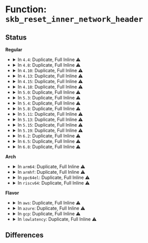 # Function: <code>skb_reset_inner_network_header</code>

## Status
<b>Regular</b>
<ul>
<li>
<details>
<summary>In <code>4.4</code>: Duplicate, Full Inline ⚠️</summary>

**Collision:** Static Duplication

**Inline:** Full

**Transformation:** False

**Instances:**

```
In net/ipv4/af_inet.c (0)
Location: include/linux/skbuff.h:1963
Inline: True
```
```
In net/ipv6/ip6_offload.c (0)
Location: include/linux/skbuff.h:1963
Inline: True
```
</details>
</li>
<li>
<details>
<summary>In <code>4.8</code>: Duplicate, Full Inline ⚠️</summary>

**Collision:** Static Duplication

**Inline:** Full

**Transformation:** False

**Instances:**

```
In net/ipv4/af_inet.c (ffffffff81800a71)
Location: include/linux/skbuff.h:2093
Inline: True
Inline callers:
  - net/ipv4/af_inet.c:inet_gro_complete
```
```
In net/ipv6/ip6_offload.c (ffffffff81872231)
Location: include/linux/skbuff.h:2093
Inline: True
Inline callers:
  - net/ipv6/ip6_offload.c:ipv6_gro_complete
```
</details>
</li>
<li>
<details>
<summary>In <code>4.10</code>: Duplicate, Full Inline ⚠️</summary>

**Collision:** Static Duplication

**Inline:** Full

**Transformation:** False

**Instances:**

```
In net/ipv4/af_inet.c (ffffffff818319b1)
Location: include/linux/skbuff.h:2110
Inline: True
Inline callers:
  - net/ipv4/af_inet.c:inet_gro_complete
```
```
In net/ipv6/ip6_offload.c (ffffffff818a6811)
Location: include/linux/skbuff.h:2110
Inline: True
Inline callers:
  - net/ipv6/ip6_offload.c:ipv6_gro_complete
```
</details>
</li>
<li>
<details>
<summary>In <code>4.13</code>: Duplicate, Full Inline ⚠️</summary>

**Collision:** Static Duplication

**Inline:** Full

**Transformation:** False

**Instances:**

```
In net/ipv4/af_inet.c (ffffffff81852f3d)
Location: include/linux/skbuff.h:2149
Inline: True
Inline callers:
  - net/ipv4/af_inet.c:inet_gro_complete
```
```
In net/ipv6/ip6_offload.c (ffffffff818cd26b)
Location: include/linux/skbuff.h:2149
Inline: True
Inline callers:
  - net/ipv6/ip6_offload.c:ipv6_gro_complete
```
</details>
</li>
<li>
<details>
<summary>In <code>4.15</code>: Duplicate, Full Inline ⚠️</summary>

**Collision:** Static Duplication

**Inline:** Full

**Transformation:** False

**Instances:**

```
In net/ipv4/af_inet.c (ffffffff818d2d81)
Location: include/linux/skbuff.h:2236
Inline: True
Inline callers:
  - net/ipv4/af_inet.c:inet_gro_complete
```
```
In net/ipv6/ip6_offload.c (ffffffff8195204f)
Location: include/linux/skbuff.h:2236
Inline: True
Inline callers:
  - net/ipv6/ip6_offload.c:ipv6_gro_complete
```
</details>
</li>
<li>
<details>
<summary>In <code>4.18</code>: Duplicate, Full Inline ⚠️</summary>

**Collision:** Static Duplication

**Inline:** Full

**Transformation:** False

**Instances:**

```
In net/ipv4/af_inet.c (ffffffff8192935f)
Location: include/linux/skbuff.h:2247
Inline: True
Inline callers:
  - net/ipv4/af_inet.c:inet_gro_complete
```
```
In net/ipv6/ip6_offload.c (ffffffff819ab5eb)
Location: include/linux/skbuff.h:2247
Inline: True
Inline callers:
  - net/ipv6/ip6_offload.c:ipv6_gro_complete
```
</details>
</li>
<li>
<details>
<summary>In <code>5.0</code>: Duplicate, Full Inline ⚠️</summary>

**Collision:** Static Duplication

**Inline:** Full

**Transformation:** False

**Instances:**

```
In net/ipv4/af_inet.c (ffffffff81958f9c)
Location: include/linux/skbuff.h:2325
Inline: True
Inline callers:
  - net/ipv4/af_inet.c:inet_gro_complete
```
```
In net/ipv6/ip6_offload.c (ffffffff819e20ab)
Location: include/linux/skbuff.h:2325
Inline: True
Inline callers:
  - net/ipv6/ip6_offload.c:ipv6_gro_complete
```
</details>
</li>
<li>
<details>
<summary>In <code>5.3</code>: Duplicate, Full Inline ⚠️</summary>

**Collision:** Static Duplication

**Inline:** Full

**Transformation:** False

**Instances:**

```
In net/core/skbuff.c (ffffffff818ea3f8)
Location: include/linux/skbuff.h:2413
Inline: True
Inline callers:
  - net/core/skbuff.c:skb_mpls_push
```
```
In net/ipv4/af_inet.c (ffffffff819bda6a)
Location: include/linux/skbuff.h:2413
Inline: True
Inline callers:
  - net/ipv4/af_inet.c:inet_gro_complete
```
```
In net/xfrm/xfrm_output.c (ffffffff819f6245)
Location: include/linux/skbuff.h:2413
Inline: True
Inline callers:
  - net/xfrm/xfrm_output.c:xfrm_outer_mode_output
  - net/xfrm/xfrm_output.c:xfrm_outer_mode_output
```
```
In net/ipv6/ip6_offload.c (ffffffff81a50d3b)
Location: include/linux/skbuff.h:2413
Inline: True
Inline callers:
  - net/ipv6/ip6_offload.c:ipv6_gro_complete
```
</details>
</li>
<li>
<details>
<summary>In <code>5.4</code>: Duplicate, Full Inline ⚠️</summary>

**Collision:** Static Duplication

**Inline:** Full

**Transformation:** False

**Instances:**

```
In net/core/skbuff.c (ffffffff8191c575)
Location: include/linux/skbuff.h:2427
Inline: True
Inline callers:
  - net/core/skbuff.c:skb_mpls_push
```
```
In net/ipv4/af_inet.c (ffffffff819f4676)
Location: include/linux/skbuff.h:2427
Inline: True
Inline callers:
  - net/ipv4/af_inet.c:inet_gro_complete
```
```
In net/xfrm/xfrm_output.c (ffffffff81a2cec5)
Location: include/linux/skbuff.h:2427
Inline: True
Inline callers:
  - net/xfrm/xfrm_output.c:xfrm_outer_mode_output
  - net/xfrm/xfrm_output.c:xfrm_outer_mode_output
```
```
In net/ipv6/ip6_offload.c (ffffffff81a87957)
Location: include/linux/skbuff.h:2427
Inline: True
Inline callers:
  - net/ipv6/ip6_offload.c:ipv6_gro_complete
```
</details>
</li>
<li>
<details>
<summary>In <code>5.8</code>: Duplicate, Full Inline ⚠️</summary>

**Collision:** Static Duplication

**Inline:** Full

**Transformation:** False

**Instances:**

```
In net/core/skbuff.c (ffffffff819f06d7)
Location: include/linux/skbuff.h:2450
Inline: True
Inline callers:
  - net/core/skbuff.c:skb_mpls_push
```
```
In net/ipv4/af_inet.c (ffffffff81ae2386)
Location: include/linux/skbuff.h:2450
Inline: True
Inline callers:
  - net/ipv4/af_inet.c:inet_gro_complete
```
```
In net/xfrm/xfrm_output.c (ffffffff81b1edcd)
Location: include/linux/skbuff.h:2450
Inline: True
Inline callers:
  - net/xfrm/xfrm_output.c:xfrm6_tunnel_encap_add
  - net/xfrm/xfrm_output.c:xfrm4_tunnel_encap_add
```
```
In net/ipv6/ip6_offload.c (ffffffff81b82e1b)
Location: include/linux/skbuff.h:2450
Inline: True
Inline callers:
  - net/ipv6/ip6_offload.c:ipv6_gro_complete
```
</details>
</li>
<li>
<details>
<summary>In <code>5.11</code>: Duplicate, Full Inline ⚠️</summary>

**Collision:** Static Duplication

**Inline:** Full

**Transformation:** False

**Instances:**

```
In net/core/skbuff.c (ffffffff819f042c)
Location: include/linux/skbuff.h:2471
Inline: True
Inline callers:
  - net/core/skbuff.c:skb_mpls_push
```
```
In net/ipv4/af_inet.c (ffffffff81aef20c)
Location: include/linux/skbuff.h:2471
Inline: True
Inline callers:
  - net/ipv4/af_inet.c:inet_gro_complete
```
```
In net/xfrm/xfrm_output.c (ffffffff81b2d67d)
Location: include/linux/skbuff.h:2471
Inline: True
Inline callers:
  - net/xfrm/xfrm_output.c:xfrm6_tunnel_encap_add
  - net/xfrm/xfrm_output.c:xfrm4_tunnel_encap_add
```
```
In net/ipv6/ip6_offload.c (ffffffff81b924a1)
Location: include/linux/skbuff.h:2471
Inline: True
Inline callers:
  - net/ipv6/ip6_offload.c:ipv6_gro_complete
```
</details>
</li>
<li>
<details>
<summary>In <code>5.13</code>: Duplicate, Full Inline ⚠️</summary>

**Collision:** Static Duplication

**Inline:** Full

**Transformation:** False

**Instances:**

```
In net/core/skbuff.c (ffffffff819d4d70)
Location: include/linux/skbuff.h:2487
Inline: True
Inline callers:
  - net/core/skbuff.c:skb_mpls_push
```
```
In net/ipv4/af_inet.c (ffffffff81ada96c)
Location: include/linux/skbuff.h:2487
Inline: True
Inline callers:
  - net/ipv4/af_inet.c:inet_gro_complete
```
```
In net/xfrm/xfrm_output.c (ffffffff81b1b339)
Location: include/linux/skbuff.h:2487
Inline: True
```
```
In net/ipv6/ip6_offload.c (ffffffff81b815f1)
Location: include/linux/skbuff.h:2487
Inline: True
Inline callers:
  - net/ipv6/ip6_offload.c:ipv6_gro_complete
```
</details>
</li>
<li>
<details>
<summary>In <code>5.15</code>: Duplicate, Full Inline ⚠️</summary>

**Collision:** Static Duplication

**Inline:** Full

**Transformation:** False

**Instances:**

```
In net/core/skbuff.c (ffffffff81a84b00)
Location: include/linux/skbuff.h:2516
Inline: True
Inline callers:
  - net/core/skbuff.c:skb_mpls_push
```
```
In net/ipv4/af_inet.c (ffffffff81b99bac)
Location: include/linux/skbuff.h:2516
Inline: True
Inline callers:
  - net/ipv4/af_inet.c:inet_gro_complete
```
```
In net/xfrm/xfrm_output.c (ffffffff81bdfba9)
Location: include/linux/skbuff.h:2516
Inline: True
```
```
In net/ipv6/ip6_offload.c (ffffffff81c4d611)
Location: include/linux/skbuff.h:2516
Inline: True
Inline callers:
  - net/ipv6/ip6_offload.c:ipv6_gro_complete
```
</details>
</li>
<li>
<details>
<summary>In <code>5.19</code>: Duplicate, Full Inline ⚠️</summary>

**Collision:** Static Duplication

**Inline:** Full

**Transformation:** False

**Instances:**

```
In net/core/skbuff.c (ffffffff81bfaa0f)
Location: include/linux/skbuff.h:2884
Inline: True
Inline callers:
  - net/core/skbuff.c:skb_mpls_push
```
```
In net/ipv4/af_inet.c (ffffffff81d2bb48)
Location: include/linux/skbuff.h:2884
Inline: True
Inline callers:
  - net/ipv4/af_inet.c:inet_gro_complete
```
```
In net/xfrm/xfrm_output.c (ffffffff81d76a8d)
Location: include/linux/skbuff.h:2884
Inline: True
```
```
In net/ipv6/ip6_offload.c (ffffffff81dedbc3)
Location: include/linux/skbuff.h:2884
Inline: True
Inline callers:
  - net/ipv6/ip6_offload.c:ipv6_gro_complete
```
</details>
</li>
<li>
<details>
<summary>In <code>6.2</code>: Duplicate, Full Inline ⚠️</summary>

**Collision:** Static Duplication

**Inline:** Full

**Transformation:** False

**Instances:**

```
In net/core/skbuff.c (ffffffff81da989f)
Location: include/linux/skbuff.h:2776
Inline: True
Inline callers:
  - net/core/skbuff.c:skb_mpls_push
```
```
In net/ipv4/af_inet.c (ffffffff81ef3758)
Location: include/linux/skbuff.h:2776
Inline: True
Inline callers:
  - net/ipv4/af_inet.c:inet_gro_complete
```
```
In net/xfrm/xfrm_output.c (ffffffff81f432bd)
Location: include/linux/skbuff.h:2776
Inline: True
```
```
In net/ipv6/ip6_offload.c (ffffffff81fc1ae3)
Location: include/linux/skbuff.h:2776
Inline: True
Inline callers:
  - net/ipv6/ip6_offload.c:ipv6_gro_complete
```
</details>
</li>
<li>
<details>
<summary>In <code>6.5</code>: Duplicate, Full Inline ⚠️</summary>

**Collision:** Static Duplication

**Inline:** Full

**Transformation:** False

**Instances:**

```
In net/core/skbuff.c (ffffffff81e1839f)
Location: include/linux/skbuff.h:2830
Inline: True
Inline callers:
  - net/core/skbuff.c:skb_mpls_push
```
```
In net/ipv4/af_inet.c (ffffffff81f531e1)
Location: include/linux/skbuff.h:2830
Inline: True
Inline callers:
  - net/ipv4/af_inet.c:inet_gro_complete
```
```
In net/xfrm/xfrm_output.c (ffffffff81fa2abd)
Location: include/linux/skbuff.h:2830
Inline: True
```
```
In net/ipv6/ip6_offload.c (ffffffff82022a63)
Location: include/linux/skbuff.h:2830
Inline: True
Inline callers:
  - net/ipv6/ip6_offload.c:ipv6_gro_complete
```
</details>
</li>
<li>
<details>
<summary>In <code>6.8</code>: Duplicate, Full Inline ⚠️</summary>

**Collision:** Static Duplication

**Inline:** Full

**Transformation:** False

**Instances:**

```
In net/core/skbuff.c (ffffffff81ed583f)
Location: include/linux/skbuff.h:2837
Inline: True
Inline callers:
  - net/core/skbuff.c:skb_mpls_push
```
```
In net/ipv4/af_inet.c (ffffffff82019591)
Location: include/linux/skbuff.h:2837
Inline: True
Inline callers:
  - net/ipv4/af_inet.c:inet_gro_complete
```
```
In net/xfrm/xfrm_output.c (ffffffff8206fdbd)
Location: include/linux/skbuff.h:2837
Inline: True
```
```
In net/ipv6/ip6_offload.c (ffffffff820f1b83)
Location: include/linux/skbuff.h:2837
Inline: True
Inline callers:
  - net/ipv6/ip6_offload.c:ipv6_gro_complete
```
</details>
</li>
</ul>
<b>Arch</b>
<ul>
<li>
<details>
<summary>In <code>arm64</code>: Duplicate, Full Inline ⚠️</summary>

**Collision:** Static Duplication

**Inline:** Full

**Transformation:** False

**Instances:**

```
In net/core/skbuff.c (ffff800010bb6ad0)
Location: include/linux/skbuff.h:2427
Inline: True
Inline callers:
  - net/core/skbuff.c:skb_mpls_push
```
```
In net/ipv4/af_inet.c (ffff800010caa020)
Location: include/linux/skbuff.h:2427
Inline: True
Inline callers:
  - net/ipv4/af_inet.c:inet_gro_complete
```
```
In net/xfrm/xfrm_output.c (ffff800010cebb20)
Location: include/linux/skbuff.h:2427
Inline: True
Inline callers:
  - net/xfrm/xfrm_output.c:xfrm_outer_mode_output
  - net/xfrm/xfrm_output.c:xfrm_outer_mode_output
```
```
In net/ipv6/ip6_offload.c (ffff800010d5454c)
Location: include/linux/skbuff.h:2427
Inline: True
Inline callers:
  - net/ipv6/ip6_offload.c:ipv6_gro_complete
```
</details>
</li>
<li>
<details>
<summary>In <code>armhf</code>: Duplicate, Full Inline ⚠️</summary>

**Collision:** Static Duplication

**Inline:** Full

**Transformation:** False

**Instances:**

```
In net/core/skbuff.c (c0cd39b8)
Location: include/linux/skbuff.h:2427
Inline: True
Inline callers:
  - net/core/skbuff.c:skb_mpls_push
```
```
In net/ipv4/af_inet.c (c0db68e0)
Location: include/linux/skbuff.h:2427
Inline: True
Inline callers:
  - net/ipv4/af_inet.c:inet_gro_complete
```
```
In net/xfrm/xfrm_output.c (c0df3878)
Location: include/linux/skbuff.h:2427
Inline: True
Inline callers:
  - net/xfrm/xfrm_output.c:xfrm_outer_mode_output
  - net/xfrm/xfrm_output.c:xfrm_outer_mode_output
```
```
In net/ipv6/ip6_offload.c (c0e54b48)
Location: include/linux/skbuff.h:2427
Inline: True
Inline callers:
  - net/ipv6/ip6_offload.c:ipv6_gro_complete
```
</details>
</li>
<li>
<details>
<summary>In <code>ppc64el</code>: Duplicate, Full Inline ⚠️</summary>

**Collision:** Static Duplication

**Inline:** Full

**Transformation:** False

**Instances:**

```
In net/core/skbuff.c (c000000000c8e4b0)
Location: include/linux/skbuff.h:2427
Inline: True
Inline callers:
  - net/core/skbuff.c:skb_mpls_push
```
```
In net/ipv4/af_inet.c (c000000000dbf890)
Location: include/linux/skbuff.h:2427
Inline: True
Inline callers:
  - net/ipv4/af_inet.c:inet_gro_complete
```
```
In net/xfrm/xfrm_output.c (c000000000e0fa48)
Location: include/linux/skbuff.h:2427
Inline: True
Inline callers:
  - net/xfrm/xfrm_output.c:xfrm_outer_mode_output
  - net/xfrm/xfrm_output.c:xfrm_outer_mode_output
```
```
In net/ipv6/ip6_offload.c (c000000000e8cf34)
Location: include/linux/skbuff.h:2427
Inline: True
Inline callers:
  - net/ipv6/ip6_offload.c:ipv6_gro_complete
```
</details>
</li>
<li>
<details>
<summary>In <code>riscv64</code>: Duplicate, Full Inline ⚠️</summary>

**Collision:** Static Duplication

**Inline:** Full

**Transformation:** False

**Instances:**

```
In net/core/skbuff.c (ffffffe00074678c)
Location: include/linux/skbuff.h:2427
Inline: True
Inline callers:
  - net/core/skbuff.c:skb_mpls_push
```
```
In net/ipv4/af_inet.c (ffffffe000804b36)
Location: include/linux/skbuff.h:2427
Inline: True
Inline callers:
  - net/ipv4/af_inet.c:inet_gro_complete
```
```
In net/xfrm/xfrm_output.c (ffffffe000839400)
Location: include/linux/skbuff.h:2427
Inline: True
Inline callers:
  - net/xfrm/xfrm_output.c:xfrm_outer_mode_output
  - net/xfrm/xfrm_output.c:xfrm_outer_mode_output
```
```
In net/ipv6/ip6_offload.c (ffffffe00088bedc)
Location: include/linux/skbuff.h:2427
Inline: True
Inline callers:
  - net/ipv6/ip6_offload.c:ipv6_gro_complete
```
</details>
</li>
</ul>
<b>Flavor</b>
<ul>
<li>
<details>
<summary>In <code>aws</code>: Duplicate, Full Inline ⚠️</summary>

**Collision:** Static Duplication

**Inline:** Full

**Transformation:** False

**Instances:**

```
In net/core/skbuff.c (ffffffff818bc575)
Location: include/linux/skbuff.h:2427
Inline: True
Inline callers:
  - net/core/skbuff.c:skb_mpls_push
```
```
In net/ipv4/af_inet.c (ffffffff81994416)
Location: include/linux/skbuff.h:2427
Inline: True
Inline callers:
  - net/ipv4/af_inet.c:inet_gro_complete
```
```
In net/xfrm/xfrm_output.c (ffffffff819cc555)
Location: include/linux/skbuff.h:2427
Inline: True
Inline callers:
  - net/xfrm/xfrm_output.c:xfrm_outer_mode_output
  - net/xfrm/xfrm_output.c:xfrm_outer_mode_output
```
```
In net/ipv6/ip6_offload.c (ffffffff81a26fe7)
Location: include/linux/skbuff.h:2427
Inline: True
Inline callers:
  - net/ipv6/ip6_offload.c:ipv6_gro_complete
```
</details>
</li>
<li>
<details>
<summary>In <code>azure</code>: Duplicate, Full Inline ⚠️</summary>

**Collision:** Static Duplication

**Inline:** Full

**Transformation:** False

**Instances:**

```
In net/core/skbuff.c (ffffffff818764b5)
Location: include/linux/skbuff.h:2427
Inline: True
Inline callers:
  - net/core/skbuff.c:skb_mpls_push
```
```
In net/ipv4/af_inet.c (ffffffff8194ded6)
Location: include/linux/skbuff.h:2427
Inline: True
Inline callers:
  - net/ipv4/af_inet.c:inet_gro_complete
```
```
In net/xfrm/xfrm_output.c (ffffffff81989345)
Location: include/linux/skbuff.h:2427
Inline: True
Inline callers:
  - net/xfrm/xfrm_output.c:xfrm_outer_mode_output
  - net/xfrm/xfrm_output.c:xfrm_outer_mode_output
```
```
In net/ipv6/ip6_offload.c (ffffffff819e3da7)
Location: include/linux/skbuff.h:2427
Inline: True
Inline callers:
  - net/ipv6/ip6_offload.c:ipv6_gro_complete
```
</details>
</li>
<li>
<details>
<summary>In <code>gcp</code>: Duplicate, Full Inline ⚠️</summary>

**Collision:** Static Duplication

**Inline:** Full

**Transformation:** False

**Instances:**

```
In net/core/skbuff.c (ffffffff8190d575)
Location: include/linux/skbuff.h:2427
Inline: True
Inline callers:
  - net/core/skbuff.c:skb_mpls_push
```
```
In net/ipv4/af_inet.c (ffffffff819fecb6)
Location: include/linux/skbuff.h:2427
Inline: True
Inline callers:
  - net/ipv4/af_inet.c:inet_gro_complete
```
```
In net/xfrm/xfrm_output.c (ffffffff81a36fd5)
Location: include/linux/skbuff.h:2427
Inline: True
Inline callers:
  - net/xfrm/xfrm_output.c:xfrm_outer_mode_output
  - net/xfrm/xfrm_output.c:xfrm_outer_mode_output
```
```
In net/ipv6/ip6_offload.c (ffffffff81a92b97)
Location: include/linux/skbuff.h:2427
Inline: True
Inline callers:
  - net/ipv6/ip6_offload.c:ipv6_gro_complete
```
</details>
</li>
<li>
<details>
<summary>In <code>lowlatency</code>: Duplicate, Full Inline ⚠️</summary>

**Collision:** Static Duplication

**Inline:** Full

**Transformation:** False

**Instances:**

```
In net/core/skbuff.c (ffffffff8192e6a5)
Location: include/linux/skbuff.h:2427
Inline: True
Inline callers:
  - net/core/skbuff.c:skb_mpls_push
```
```
In net/ipv4/af_inet.c (ffffffff81a08d55)
Location: include/linux/skbuff.h:2427
Inline: True
Inline callers:
  - net/ipv4/af_inet.c:inet_gro_complete
```
```
In net/xfrm/xfrm_output.c (ffffffff81a42965)
Location: include/linux/skbuff.h:2427
Inline: True
Inline callers:
  - net/xfrm/xfrm_output.c:xfrm_outer_mode_output
  - net/xfrm/xfrm_output.c:xfrm_outer_mode_output
```
```
In net/ipv6/ip6_offload.c (ffffffff81a9eca7)
Location: include/linux/skbuff.h:2427
Inline: True
Inline callers:
  - net/ipv6/ip6_offload.c:ipv6_gro_complete
```
</details>
</li>
</ul>

## Differences

